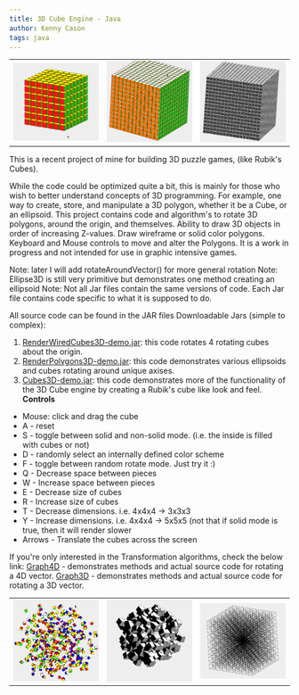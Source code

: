 ```yaml
---
title: 3D Cube Engine - Java
author: Kenny Cason
tags: java
---
```


<table ><tr>
<td><a href="/code/java/cube3D/Screenshot-Cubes3D-4.png" target="_blank" alt="3D rotating cube engine java" ><img src="/code/java/cube3D/Screenshot-Cubes3D-4.png" width="190" /></a></td>
<td><div<a href="/code/java/kubix/Screenshot-Kubix-8.png" target="_blank" alt="3D rotating cube engine java" ><img src="/code/java/kubix/Screenshot-Kubix-8.png" width="190" /></a></td>
<td><a href="/code/java/cube3D/Screenshot-Cubes3D-2.png" target="_blank" alt="3D rotating cube engine java" ><img src="/code/java/cube3D/Screenshot-Cubes3D-2.png" width="190" /></a></td>
</tr></table>
This is a recent project of mine for building 3D puzzle games, (like Rubik's Cubes).

While the code could be optimized quite a bit, this is mainly for those who wish to better understand concepts of 3D programming. For example, one way to create, store, and manipulate a 3D polygon, whether it be a Cube, or an ellipsoid. This project contains code and algorithm's to rotate 3D polygons, around the origin, and themselves. Ability to draw 3D objects in order of increasing Z-values. Draw wireframe or solid color polygons. Keyboard and Mouse controls to move and alter the Polygons. It is a work in progress and not intended for use in graphic intensive games.

Note: later I will add rotateAroundVector() for more general rotation
Note: Ellipse3D is still very primitive but demonstrates one method creating an ellipsoid
Note: Not all Jar files contain the same versions of code. Each Jar file contains code specific to what it is supposed to do.

All source code can be found in the JAR files
Downloadable Jars (simple to complex):
1. <a href="/code/java/cube3D/RenderWiredCubes3D-demo.jar">RenderWiredCubes3D-demo.jar</a>: this code rotates 4 rotating cubes about the origin.
2.  <a href="/code/java/cube3D/RenderPolygons3D-demo.jar">RenderPolygons3D-demo.jar</a>: this code demonstrates various ellipsoids and cubes rotating around unique axises.
3. <a href="/code/java/cube3D/Cubes3D-demo.jar">Cubes3D-demo.jar</a>: this code demonstrates more of the functionality of the 3D Cube engine by creating a Rubik's cube like look and feel.
<b>Controls</b>
<ul>
 <li>Mouse: click and drag the cube</li>
 <li>A - reset</li>
 <li>S - toggle between solid and non-solid mode. (i.e. the inside is filled with cubes or not)</li>
 <li>D - randomly select an internally defined color scheme</li>
 <li>F - toggle between random rotate mode. Just try it :)</li>
 <li>Q - Decrease space between pieces</li>
 <li>W - Increase space between pieces</li>
 <li>E - Decrease size of cubes</li>
 <li>R - Increase size of cubes</li>
 <li>T - Decrease dimensions. i.e. 4x4x4 -> 3x3x3</li>
 <li>Y - Increase dimensions. i.e. 4x4x4 -> 5x5x5 (not that if solid mode is true, then it will render slower</li>
 <li>Arrows - Translate the cubes across the screen</li>
</ul>

If you're only interested in the Transformation algorithms, check the below link:
<a href="/posts/2009-01-08-graph4d-rotation4d-project-to-2d.html" >Graph4D</a> - demonstrates methods and actual source code for rotating a 4D vector.
<a href="/posts/2008-12-25-graph3d-java-project-3d-points-to-2d.html" >Graph3D</a> - demonstrates methods and actual source code for rotating a 3D vector.
<table ><tr>
<td><a href="/code/java/kubix/Kubix-RandomCubes.png" target="_blank" alt="3D rotating cube engine java" ><img src="/code/java/kubix/Kubix-RandomCubes.png" width="190" /></a></td>
<td><a href="/code/java/cube3D/Screenshot-Cubes3D.png" target="_blank" alt="3D rotating cube engine java" ><img src="/code/java/cube3D/Screenshot-Cubes3D.png" width="190" /></a></td>
<td><a href="/code/java/kubix/Screenshot-Kubix-1.png" target="_blank" alt="3D rotating cube engine java" ><img src="/code/java/kubix/Screenshot-Kubix-1.png" width="190" /></a></td>
</tr></table>
